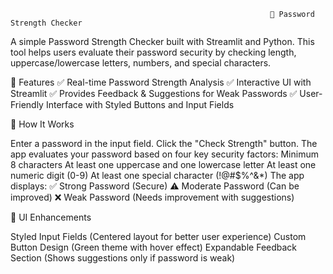                                                               🔐 Password Strength Checker
A simple Password Strength Checker built with Streamlit and Python. This tool helps users evaluate their password security by checking length, uppercase/lowercase letters, numbers, and special characters.

🚀 Features
✅ Real-time Password Strength Analysis
✅ Interactive UI with Streamlit
✅ Provides Feedback & Suggestions for Weak Passwords
✅ User-Friendly Interface with Styled Buttons and Input Fields

📌 How It Works

Enter a password in the input field.
Click the "Check Strength" button.
The app evaluates your password based on four key security factors:
Minimum 8 characters
At least one uppercase and one lowercase letter
At least one numeric digit (0-9)
At least one special character (!@#$%^&*)
The app displays:
✅ Strong Password (Secure)
⚠️ Moderate Password (Can be improved)
❌ Weak Password (Needs improvement with suggestions)

🎨 UI Enhancements

Styled Input Fields (Centered layout for better user experience)
Custom Button Design (Green theme with hover effect)
Expandable Feedback Section (Shows suggestions only if password is weak)
